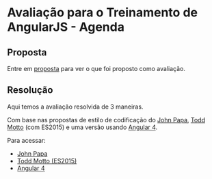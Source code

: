 # Avaliação para o Treinamento de AngularJS - Agenda

## Proposta

Entre em [proposta](Proposta) para ver o que foi proposto como avaliação.

## Resolução

Aqui temos a avaliação resolvida de 3 maneiras.

Com base nas propostas de estilo de codificação do [John Papa](https://github.com/johnpapa/angular-styleguide/blob/master/a1/README.md#routing), [Todd Motto](https://github.com/toddmotto/angularjs-styleguide) (com ES2015) e uma versão usando [Angular 4](https://angular.io/).

Para acessar:

* [John Papa](https://github.com/vectoritcgroup/resolucao-treinamento)
* [Todd Motto (ES2015)](https://github.com/vectoritcgroup/resolucao-treinamento-es2015)
* [Angular 4](https://github.com/vectoritcgroup/resolucao-treinamento-angular)